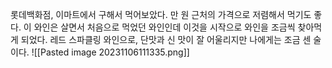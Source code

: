 롯데백화점, 이마트에서 구해서 먹어보았다. 만 원 근처의 가격으로 저렴해서 먹기도 좋다. 이 와인은 살면서 처음으로 먹었던 와인인데 이것을 시작으로 와인을 조금씩 찾아먹게 되었다. 레드 스파클링 와인으로, 단맛과 신 맛이 잘 어울리지만 나에게는 조금 센 술이다.
![[Pasted image 20231106111335.png]]